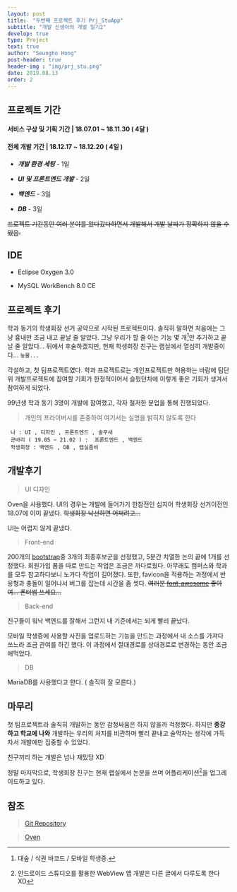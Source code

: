```yaml
---
layout: post
title:  "두번째 프로젝트 후기 Prj_StuApp"
subtitle: "개발 신생아의 개발 일기2"
develop: true
type: Project
text: true
author: "Seungho Hong"
post-header: true
header-img : "img/prj_stu.png"
date: 2019.08.13
order: 2
---
```


## 프로젝트 기간

  

#### 서비스 구상 및 기획 기간 |  18.07.01 ~ 18.11.30 ( 4달 )

  

#### 전체 개발 기간 | 18.12.17 ~ 18.12.20 ( 4일 )

  

-  ***개발 환경 세팅*** - 1일

-  ***UI 및 프론트엔드 개발*** - 2일

-  ***백엔드*** - 3일

-  ***DB*** - 3일

~~프로젝트 기간동안 여러 분야를 왔다갔다하면서 개발해서 개발 날짜가 정확하지 않을 수 있음.~~

  

## IDE

  

- Eclipse Oxygen 3.0

- MySQL WorkBench 8.0 CE

  

## 프로젝트 후기

  

학과 동기의 학생회장 선거 공약으로 시작된 프로젝트이다.
솔직히 말하면 처음에는 그냥 흉내만 조금 내고 끝날 줄 알았다.
그냥 우리가 할 줄 아는 기능 몇 개[^1]만 추가하고 끝날 줄 알았다...
뒤에서 후술하겠지만, 현재 학생회장 친구는 랩실에서 열심히 개발중이다... `눙물...`

각설하고, 첫 팀프로젝트였다.
학과 프로젝트로는 개인프로젝트만 허용하는 바람에 팀단위 개발프로젝트에 참여할 기회가 한정적이어서 슬펐던차에 이렇게 좋은 기회가 생겨서 참여하게 되었다.

99년생 학과 동기 3명이 개발에 참여했고, 각자 철저한 분업을 통해 진행되었다.

> 개인의 프라이버시를 존중하여 여기서는 실명을 밝히지 않도록 한다

     나 : UI , 디자인 , 프론트엔드 , 술무새
     군바리 ( 19.05 ~ 21.02 ) :  프론트엔드 , 백엔드
     학생회장 : 백엔드 , DB , 랩실좀비



## 개발후기
> UI 디자인

Oven을 사용했다.
UI의 경우는 개발에 들어가기 한참전인 심지어 학생회장 선거이전인 18.07에 이미 끝냈다. 
~~학생회장 낙선하면 어쩌려고...~~

UI는 어렵지 않게 끝냈다.

> Front-end

  

200개의 [bootstrap](http://bootstrapk.com/)중 3개의 최종후보군을 선정했고, 5분간 치열한 논의 끝에 1개를 선정했다.
회원가입 폼을 따로 만드는 작업은 조금은 까다로웠다.
아무래도 캠퍼스와 학과를 모두 참고하다보니 노가다 작업이 길어졌다.
또한, favicon을 적용하는 과정에서 반응형과 충돌이 일어나서 버그를 잡는데 시간을 좀 썻다.
~~여러분 [font-awesome](https://fontawesome.com/icons?d=gallery) 좋아여... 폰터썸 쓰세요...~~

  

> Back-end

친구들이 워낙 백엔드를 잘해서 그런지 내 기준에서는 되게 빨리 끝났다.

모바일 학생증에 사용할 사진을 업로드하는 기능을 만드는 과정에서 내 소스를 가져다 쓰느라 조금 관여를 하긴 했다.
이 과정에서 절대경로를 상대경로로 변경하는 동안 조금 애먹었다.
  

> DB

  
MariaDB를 사용했다고 한다. ( 솔직히 잘 모른다.)

  

## 마무리

첫 팀프로젝트라 솔직히 개발하는 동안 감정싸움은 하지 않을까 걱정했다.
하지만 **종강하고 학교에 나와** 개발하는 우리의 처지를 비관하며 빨리 끝내고 술먹자는 생각에 가득차서 개발에만 집중할 수 있었다. 
  
  친구끼리 하는 개발은 넘나 재밌당 XD

정말 마지막으로, 학생회장 친구는 현재 랩실에서 논문을 쓰며 어플리케이션[^2]을 업그레이드하고 있다.



## 참조

>  [Git Repository](https://github.com/whatamelon/stu_app)


>[Oven](https://ovenapp.io/project/opX4bzJWcs0ijXOOqdjrUMAI2rdhadK7)



[^1]: 대숲 / 식권 바코드 / 모바일 학생증.
[^2]: 안드로이드 스튜디오를 활용한 WebView 앱 개발은 다른 글에서 다루도록 한다 XD